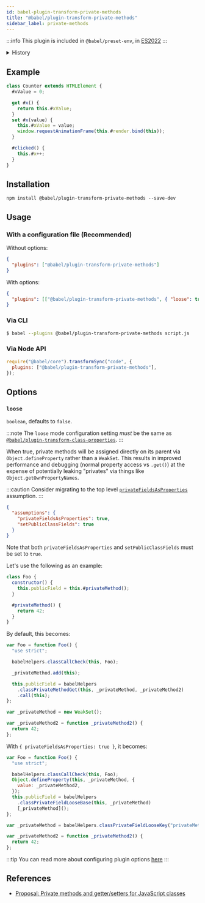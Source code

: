 ```yaml
---
id: babel-plugin-transform-private-methods
title: "@babel/plugin-transform-private-methods"
sidebar_label: private-methods
---
```


:::info
This plugin is included in `@babel/preset-env`, in [ES2022](https://github.com/tc39/proposals/blob/master/finished-proposals.md)
:::

<details>
<summary>History</summary>

| Version | Changes |
| --- | --- |
| `v7.3.0` | Support private accessors (getters and setters) |
| `v7.2.0` | Initial Release |
</details>

## Example

```js title="JavaScript"
class Counter extends HTMLElement {
  #xValue = 0;

  get #x() {
    return this.#xValue;
  }
  set #x(value) {
    this.#xValue = value;
    window.requestAnimationFrame(this.#render.bind(this));
  }

  #clicked() {
    this.#x++;
  }
}
```

## Installation

```shell npm2yarn
npm install @babel/plugin-transform-private-methods --save-dev
```

## Usage

### With a configuration file (Recommended)

Without options:

```json title="babel.config.json"
{
  "plugins": ["@babel/plugin-transform-private-methods"]
}
```

With options:

```json title="babel.config.json"
{
  "plugins": [["@babel/plugin-transform-private-methods", { "loose": true }]]
}
```

### Via CLI

```sh title="Shell"
$ babel --plugins @babel/plugin-transform-private-methods script.js
```

### Via Node API

```js title="JavaScript"
require("@babel/core").transformSync("code", {
  plugins: ["@babel/plugin-transform-private-methods"],
});
```

## Options

### `loose`

`boolean`, defaults to `false`.

:::note
The `loose` mode configuration setting _must_ be the same as [`@babel/plugin-transform-class-properties`](plugin-transform-class-properties.md).
:::

When true, private methods will be assigned directly on its parent
via `Object.defineProperty` rather than a `WeakSet`. This results in improved
performance and debugging (normal property access vs `.get()`) at the expense
of potentially leaking "privates" via things like `Object.getOwnPropertyNames`.

:::caution
Consider migrating to the top level [`privateFieldsAsProperties`](assumptions.md#privatefieldsasproperties) assumption.
:::

```json title="babel.config.json"
{
  "assumptions": {
    "privateFieldsAsProperties": true,
    "setPublicClassFields": true
  }
}
```

Note that both `privateFieldsAsProperties` and `setPublicClassFields` must be set to `true`.

Let's use the following as an example:

```js title="JavaScript"
class Foo {
  constructor() {
    this.publicField = this.#privateMethod();
  }

  #privateMethod() {
    return 42;
  }
}
```

By default, this becomes:

```js title="JavaScript"
var Foo = function Foo() {
  "use strict";

  babelHelpers.classCallCheck(this, Foo);

  _privateMethod.add(this);

  this.publicField = babelHelpers
    .classPrivateMethodGet(this, _privateMethod, _privateMethod2)
    .call(this);
};

var _privateMethod = new WeakSet();

var _privateMethod2 = function _privateMethod2() {
  return 42;
};
```

With `{ privateFieldsAsProperties: true }`, it becomes:

```js title="JavaScript"
var Foo = function Foo() {
  "use strict";

  babelHelpers.classCallCheck(this, Foo);
  Object.defineProperty(this, _privateMethod, {
    value: _privateMethod2,
  });
  this.publicField = babelHelpers
    .classPrivateFieldLooseBase(this, _privateMethod)
    [_privateMethod]();
};

var _privateMethod = babelHelpers.classPrivateFieldLooseKey("privateMethod");

var _privateMethod2 = function _privateMethod2() {
  return 42;
};
```

:::tip
You can read more about configuring plugin options [here](https://babeljs.io/docs/en/plugins#plugin-options)
:::

## References

- [Proposal: Private methods and getter/setters for JavaScript classes](https://github.com/tc39/proposal-private-methods)

